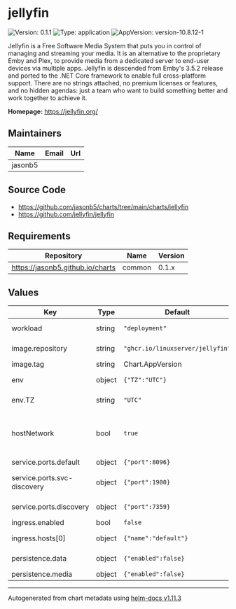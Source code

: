 # jellyfin

![Version: 0.1.1](https://img.shields.io/badge/Version-0.1.1-informational?style=flat-square) ![Type: application](https://img.shields.io/badge/Type-application-informational?style=flat-square) ![AppVersion: version-10.8.12-1](https://img.shields.io/badge/AppVersion-version--10.8.12--1-informational?style=flat-square)

Jellyfin is a Free Software Media System that puts you in control of managing and streaming your media. It is an alternative to the proprietary Emby and Plex, to provide media from a dedicated server to end-user devices via multiple apps. Jellyfin is descended from Emby's 3.5.2 release and ported to the .NET Core framework to enable full cross-platform support. There are no strings attached, no premium licenses or features, and no hidden agendas: just a team who want to build something better and work together to achieve it.

**Homepage:** <https://jellyfin.org/>

## Maintainers

| Name | Email | Url |
| ---- | ------ | --- |
| jasonb5 |  |  |

## Source Code

* <https://github.com/jasonb5/charts/tree/main/charts/jellyfin>
* <https://github.com/jellyfin/jellyfin>

## Requirements

| Repository | Name | Version |
|------------|------|---------|
| https://jasonb5.github.io/charts | common | 0.1.x |

## Values

| Key | Type | Default | Description |
|-----|------|---------|-------------|
| workload | string | `"deployment"` | Workload type |
| image.repository | string | `"ghcr.io/linuxserver/jellyfin"` | Image repository |
| image.tag | string | Chart.AppVersion | Image tag |
| env | object | `{"TZ":"UTC"}` | Environment variables |
| env.TZ | string | `"UTC"` | Set the timezone |
| hostNetwork | bool | `true` | Enable host network to expose discovery ports |
| service.ports.default | object | `{"port":8096}` | Default port |
| service.ports.svc-discovery | object | `{"port":1900}` | Service discovery port |
| service.ports.discovery | object | `{"port":7359}` | Discovery port |
| ingress.enabled | bool | `false` |  |
| ingress.hosts[0] | object | `{"name":"default"}` | Default ingress |
| persistence.data | object | `{"enabled":false}` | Configuration mount |
| persistence.media | object | `{"enabled":false}` | Media mount |

----------------------------------------------
Autogenerated from chart metadata using [helm-docs v1.11.3](https://github.com/norwoodj/helm-docs/releases/v1.11.3)
